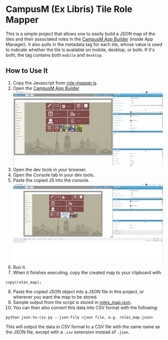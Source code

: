 # CampusM (Ex Libris) Tile Role Mapper

This is a simple project that allows one to easily build a JSON map of the tiles and their associated roles in the [CampusM App Builder](https://appmanager-na.campusm.exlibrisgroup.com/app-builder#) (inside App Manager). It also pulls in the metadata tag for each tile, whose value is used to indicate whether the tile is available on mobile, desktop, or both. If it's both, the tag contains both `mobile` and `desktop`.

## How to Use It

1. Copy the Javascript from [role-mapper.js](role-mapper.js).
2. Open the [CampusM App Builder](https://appmanager-na.campusm.exlibrisgroup.com/app-builder#)
   ![CampusM App Builder](images/app-builder.PNG)
3. Open the dev tools in your browser.
4. Open the Console tab in your dev tools.
5. Paste the copied JS into the console.
   ![CampusM App Builder with Console Open in Browser Dev Tools](images/appbuilder-with-devtools.PNG)
6. Run it.
7. When it finishes executing, copy the created map to your clipboard with

```
copy(roles_map);
```

8. Paste the copied JSON object into a JSON file in this project, or wherever you want the map to be stored.
9. Sample output from the script is stored in [roles_map.json](roles_map.json).
10. You can then also convert this data into CSV format with the following:

```
python json-to-csv.py --json-file <json file, e.g. roles_map.json>
```

This will output the data in CSV format to a CSV file with the same name as the JSON file, except with a `.csv` extension instead of `.json`.
